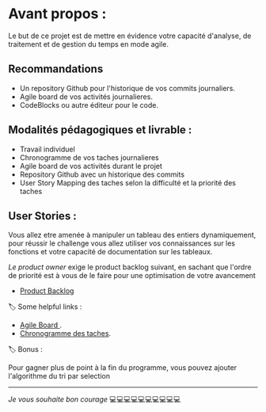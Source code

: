 # Avant propos : 

Le but de ce projet est de mettre en évidence votre capacité d'analyse, de traitement et de gestion du temps en mode agile.


## Recommandations 

* Un repository Github pour l'historique de vos commits journaliers.
* Agile board de vos activités journalieres.
* CodeBlocks ou autre éditeur pour le code.


## Modalités pédagogiques et livrable : 

* Travail individuel 
* Chronogramme de vos taches journalieres 
* Agile board de vos activités durant le projet 
* Repository Github avec un historique des commits 
* User Story Mapping des taches selon la difficulté et la priorité des taches 


## User Stories : 

Vous allez etre amenée à manipuler un tableau des entiers dynamiquement, pour réussir le challenge vous allez utiliser vos connaissances sur les fonctions et votre capacité de documentation sur les tableaux.

*_Le product owner_* exige le product backlog suivant, en sachant que l'ordre de priorité est à vous de le faire pour une optimisation de votre avancement

* [Product Backlog](https://miro.com/welcomeonboard/wkqpYb6u6uCD2mnk32UqmnKPNv5SDObpcFjT8E9fTkdtvwVb4asNSFMXYO08sOcF)


:label: Some helpful links : 

* [ Agile Board ](https://github.com/tijaniabdellatif/Algorithme_C/tree/main/Agile_Workflow).
* [Chronogramme des taches](https://docs.google.com/spreadsheets/d/1NM_gEF1-vL3_-NjkVuGk9GGEgCDeCLMadxIMV4ziM3Y/edit?usp=sharing).



:label: Bonus : 

Pour gagner plus de point à la fin du programme, vous pouvez ajouter l'algorithme du tri par selection

***

*Je vous souhaite bon courage*   :computer::computer::computer::computer::computer::computer::computer::computer::computer::computer: 




